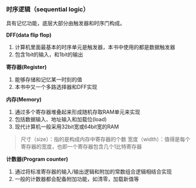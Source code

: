 ### 时序逻辑（sequential logic）  
具有记忆功能，底层大部分由触发器和时序门构成。

**DFF(data flip flop)**  
1. 计算机里面最基本的时序单元是触发器，本书中使用的都是数据触发器  
2. 包含1bit的输入，和1bit的输出

**寄存器(Register)**  
1. 能够存储和记忆某一时刻的值  
2. 本书中又一个多路选择器和DFF实现

**内存(Memory)**  
1. 通过多个寄存器堆叠起来形成随机存取RAM单元来实现  
2. 包括数据输入、地址输入和加载位(load)  
3. 现代计算机一般采用32bit宽或64bit宽的RAM  
> 尺寸（size）：指的是构成内存中寄存器的个数
宽度（width）：值得是每个寄存器的宽度，也即一个寄存器包含几个1比特寄存器

**计数器(Program counter)**  
1. 通过将标准寄存器的输入/输出逻辑和附加的常数组合逻辑相结合实现  
2. 一般的计数器都会配备附加功能，如清零，加载新值等  
